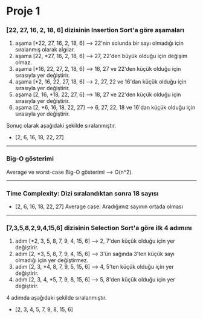 # Proje 1

### [22, 27, 16, 2, 18, 6] dizisinin Insertion Sort'a göre aşamaları

1. aşama [*22, 27, 16, 2, 18, 6] --> 22'nin solunda bir sayı olmadığı için sıralanmış olarak algılar.
2. aşama [22, *27, 16, 2, 18, 6] --> 27, 22'den büyük olduğu için değişim olmaz.
3. aşama [*16, 22, 27, 2, 18, 6] --> 16, 27 ve 22'den küçük olduğu için sırasıyla yer değiştirir.
5. aşama [*2, 16, 22, 27, 18, 6] --> 2, 27, 22 ve 16'dan küçük olduğu için sırasıyla yer değiştirir.
6. aşama [2, 16, *18, 22, 27, 6] --> 18, 27 ve 22'den küçük olduğu için sırasıyla yer değiştirir.
7. aşama [2, *6, 16, 18, 22, 27] --> 6, 27, 22, 18 ve 16'dan küçük olduğu için sırasıyla yer değiştirir.

Sonuç olarak aşağıdaki şekilde sıralanmıştır.
- [2, 6, 16, 18, 22, 27]

---

### Big-O gösterimi

Average ve worst-case Big-O gösterimi --> O(n^2).

---

### Time Complexity: Dizi sıralandıktan sonra 18 sayısı

- [2, 6, 16, 18, 22, 27]
Average case: Aradığımız sayının ortada olması

---

### [7,3,5,8,2,9,4,15,6] dizisinin Selection Sort'a göre ilk 4 adımını

1. adım [*2, 3, 5, 8, 7, 9, 4, 15, 6] --> 2, 7'den küçük olduğu için yer değiştirir. 
2. adım [2, *3, 5, 8, 7, 9, 4, 15, 6] --> 3'ün sağında 3'ten küçük sayı olmadığı için yer değiştirmez.
3. adım [2, 3, *4, 8, 7, 9, 5, 15, 6] --> 4, 5'ten küçük olduğu için yer değiştirir.
4. adım [2, 3, 4, *5, 7, 9, 8, 15, 6] --> 5, 8'den küçük olduğu için yer değiştirir.

4 adımda aşağıdaki şekilde sıralanmıştır.
- [2, 3, 4, 5, 7, 9, 8, 15, 6]
